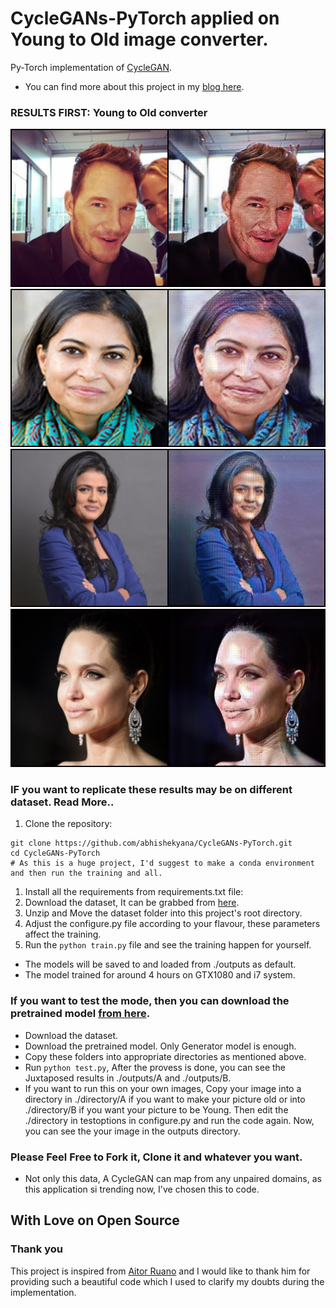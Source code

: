 # CycleGANs-PyTorch applied on Young to Old image converter.
Py-Torch implementation of [CycleGAN](https://arxiv.org/pdf/1703.10593.pdf).
* You can find more about this project in my [blog here](http://blog.abhishekyana.ml/implement-your-own-young-to-old-age-converter-app-in-pytorch-using-cyclegans/).
### RESULTS FIRST: Young to Old converter
![img1.jpg](./results/A/0166.png)
![img2.jpg](./results/A/0168.png)
![img3.jpg](./results/A/0145.png)
![img4.jpg](./results/A/0255.png)
### IF you want to replicate these results may be on different dataset. Read More..
1. Clone the repository:
```
git clone https://github.com/abhishekyana/CycleGANs-PyTorch.git
cd CycleGANs-PyTorch
# As this is a huge project, I'd suggest to make a conda environment and then run the training and all.
```
1. Install all the requirements from requirements.txt file:
1. Download the dataset, It can be grabbed from [here](https://www.kaggle.com/abhishekyana/young2old-dataset).
1. Unzip and Move the dataset folder into this project's root directory.
1. Adjust the configure.py file according to your flavour, these parameters affect the training.
1. Run the `python train.py` file and see the training happen for yourself.
* The models will be saved to and loaded from ./outputs as default.
* The model trained for around 4 hours on GTX1080 and i7 system.

### If you want to test the mode, then you can download the pretrained model [from here](http://blog.abhishekyana.ml).
* Download the dataset.
* Download the pretrained model. Only Generator model is enough.
* Copy these folders into appropriate directories as mentioned above.
* Run `python test.py`, After the provess is done, you can see the Juxtaposed results in ./outputs/A and ./outputs/B.
* If you want to run this on your own images, Copy your image into a directory in ./directory/A if you want to make your picture old or into ./directory/B if you want your picture to be Young. Then edit the ./directory in testoptions in configure.py and run the code again. Now, you can see the your image in the outputs directory.

### Please Feel Free to Fork it, Clone it and whatever you want.
* Not only this data, A CycleGAN can map from any unpaired domains, as this application si trending now, I've chosen this to code. 
## With Love on Open Source
### Thank you
This project is inspired from [Aitor Ruano](https://github.com/aitorzip) and I would like to thank him for providing such a beautiful code which I used to clarify my doubts during the implementation.
